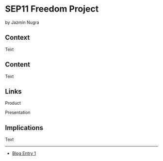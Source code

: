 # SEP11 Freedom Project
by Jazmin Nugra

## Context
Text

## Content
Text

## Links

Product

Presentation

## Implications
Text

---

* [Blog Entry 1](entries/entry01.md)
